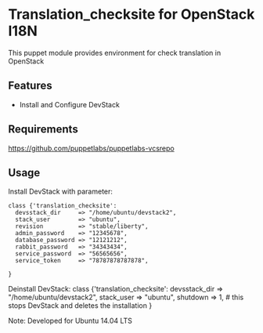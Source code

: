 Translation_checksite for OpenStack I18N
========================================

This puppet module provides environment for check translation in OpenStack

Features
--------
- Install and Configure DevStack

Requirements
------------

https://github.com/puppetlabs/puppetlabs-vcsrepo


Usage
-----


Install DevStack with parameter:

    class {'translation_checksite':
      devsstack_dir     => "/home/ubuntu/devstack2",
      stack_user        => "ubuntu",
      revision          => "stable/liberty",
      admin_password    => "12345678",
      database_password => "12121212",
      rabbit_password   => "34343434",
      service_password  => "56565656",
      service_token     => "78787878787878",

    }

Deinstall DevStack:
    class {'translation_checksite':
      devsstack_dir     => "/home/ubuntu/devstack2",
      stack_user        => "ubuntu",
      shutdown          => 1, # this stops DevStack and deletes the installation
    }

Note: Developed for Ubuntu 14.04 LTS
